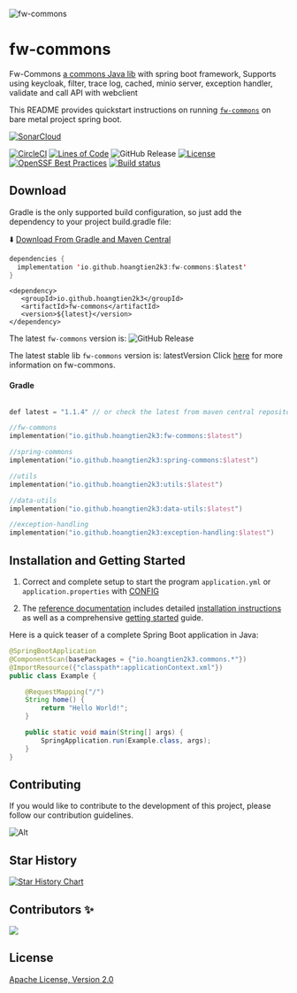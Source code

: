 ![fw-commons](https://socialify.git.ci/hoangtien2k3/fw-commons/image?description=1&font=Jost&forks=1&issues=1&language=1&logo=https%3A%2F%2Fi.ibb.co%2FbrQp32t%2Ficon-docker-sys.png&pattern=Floating%20Cogs&pulls=1&stargazers=1&theme=Auto)

# fw-commons

Fw-Commons [a commons Java lib]() with spring boot framework, Supports using keycloak, filter, trace log, cached, minio
server, exception handler, validate and call API with webclient

This README provides quickstart instructions on running [`fw-commons`]() on bare metal project spring boot.

[![SonarCloud](https://sonarcloud.io/images/project_badges/sonarcloud-black.svg)](https://sonarcloud.io/project/overview?id=hoangtien2k3_fw-commons)

[![CircleCI](https://circleci.com/gh/hoangtien2k3/fw-commons.svg?style=svg)](https://app.circleci.com/pipelines/github/hoangtien2k3/fw-commons)
[![Lines of Code](https://sonarcloud.io/api/project_badges/measure?project=hoangtien2k3_fw-commons&metric=ncloc)](https://sonarcloud.io/summary/overall?id=hoangtien2k3_fw-commons)
![GitHub Release](https://img.shields.io/github/v/release/hoangtien2k3/fw-commons?label=latest%20release)
[![License](https://img.shields.io/badge/license-Apache--2.0-green.svg)](https://www.apache.org/licenses/LICENSE-2.0.html)
[![OpenSSF Best Practices](https://bestpractices.coreinfrastructure.org/projects/9383/badge)](https://bestpractices.coreinfrastructure.org/projects/9383)
[![Build status](https://github.com/ponfee/commons-core/workflows/build-with-maven/badge.svg)](https://github.com/hoangtien2k3/fw-commons/actions)

## Download
Gradle is the only supported build configuration, so just add the dependency to your project build.gradle file:

⬇️ [Download From Gradle and Maven Central](https://central.sonatype.com/namespace/io.github.hoangtien2k3)

```kotlin
dependencies {
  implementation 'io.github.hoangtien2k3:fw-commons:$latest'
}
```

```maven
<dependency>
   <groupId>io.github.hoangtien2k3</groupId>
   <artifactId>fw-commons</artifactId>
   <version>${latest}</version>
</dependency>
```

The latest `fw-commons` version is: ![GitHub Release](https://img.shields.io/github/v/release/hoangtien2k3/fw-commons?label=latest%20release)

The latest stable lib `fw-commons` version is: latestVersion Click [here](https://central.sonatype.com/namespace/io.github.hoangtien2k3) for more information on fw-commons.

#### Gradle

```kotlin

def latest = "1.1.4" // or check the latest from maven central repository

//fw-commons
implementation("io.github.hoangtien2k3:fw-commons:$latest")

//spring-commons
implementation("io.github.hoangtien2k3:spring-commons:$latest")

//utils
implementation("io.github.hoangtien2k3:utils:$latest")

//data-utils
implementation("io.github.hoangtien2k3:data-utils:$latest")

//exception-handling
implementation("io.github.hoangtien2k3:exception-handling:$latest")
```


## Installation and Getting Started

1. Correct and complete setup to start the program `application.yml` or `application.properties`
   with [CONFIG](src/main/resources/application.yml)

2. The [reference documentation]() includes detailed [installation instructions]() as well as a
   comprehensive [getting started]() guide.

Here is a quick teaser of a complete Spring Boot application in Java:

```java
@SpringBootApplication
@ComponentScan(basePackages = {"io.hoangtien2k3.commons.*"})
@ImportResource({"classpath*:applicationContext.xml"})
public class Example {

    @RequestMapping("/")
    String home() {
        return "Hello World!";
    }

    public static void main(String[] args) {
        SpringApplication.run(Example.class, args);
    }
}
```

## Contributing

If you would like to contribute to the development of this project, please follow our contribution guidelines.

![Alt](https://repobeats.axiom.co/api/embed/31a861bf21d352264c5c122808407abafb97b0ef.svg "Repobeats analytics image")


## Star History

<a href="https://star-history.com/#hoangtien2k3/fw-commons&Timeline">
 <picture>
   <source media="(prefers-color-scheme: dark)" srcset="https://api.star-history.com/svg?repos=hoangtien2k3/fw-commons&type=Timeline&theme=dark" />
   <source media="(prefers-color-scheme: light)" srcset="https://api.star-history.com/svg?repos=hoangtien2k3/fw-commons&type=Timeline" />
   <img alt="Star History Chart" src="https://api.star-history.com/svg?repos=hoangtien2k3/fw-commons&type=Timeline" />
 </picture>
</a>

## Contributors ✨

<a href="https://github.com/hoangtien2k3/fw-commons/graphs/contributors">
  <img src="https://contrib.rocks/image?repo=hoangtien2k3/fw-commons" />
</a>

## License

[Apache License, Version 2.0](https://www.apache.org/licenses/LICENSE-2.0)
